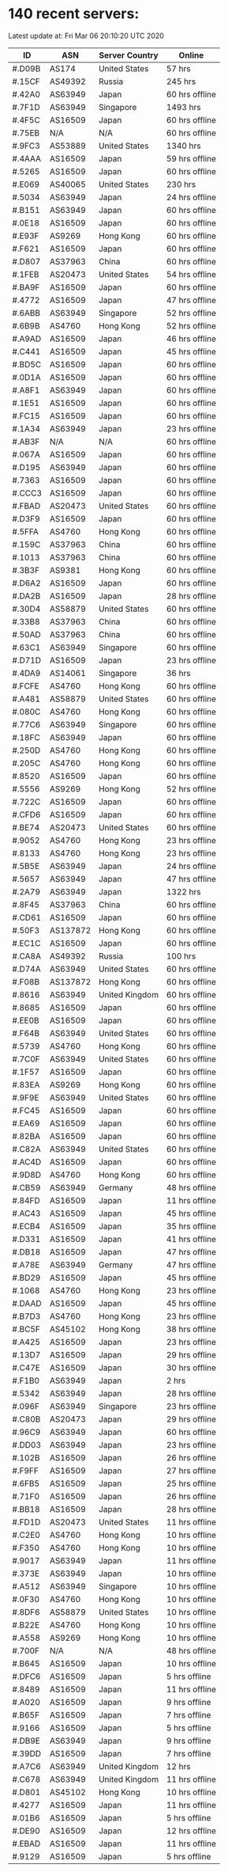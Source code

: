 # 140 recent servers:

Latest update at: Fri Mar 06 20:10:20 UTC 2020

| ID | ASN | Server Country | Online |
| -- | --- | -------------- | ------ |
| #.D09B | AS174 | United States | 57 hrs |
| #.15CF | AS49392 | Russia | 245 hrs |
| #.42A0 | AS63949 | Japan | 60 hrs offline |
| #.7F1D | AS63949 | Singapore | 1493 hrs |
| #.4F5C | AS16509 | Japan | 60 hrs offline |
| #.75EB | N/A | N/A | 60 hrs offline |
| #.9FC3 | AS53889 | United States | 1340 hrs |
| #.4AAA | AS16509 | Japan | 59 hrs offline |
| #.5265 | AS16509 | Japan | 60 hrs offline |
| #.E069 | AS40065 | United States | 230 hrs |
| #.5034 | AS63949 | Japan | 24 hrs offline |
| #.B151 | AS63949 | Japan | 60 hrs offline |
| #.0E18 | AS16509 | Japan | 60 hrs offline |
| #.E93F | AS9269 | Hong Kong | 60 hrs offline |
| #.F621 | AS16509 | Japan | 60 hrs offline |
| #.D807 | AS37963 | China | 60 hrs offline |
| #.1FEB | AS20473 | United States | 54 hrs offline |
| #.BA9F | AS16509 | Japan | 60 hrs offline |
| #.4772 | AS16509 | Japan | 47 hrs offline |
| #.6ABB | AS63949 | Singapore | 52 hrs offline |
| #.6B9B | AS4760 | Hong Kong | 52 hrs offline |
| #.A9AD | AS16509 | Japan | 46 hrs offline |
| #.C441 | AS16509 | Japan | 45 hrs offline |
| #.BD5C | AS16509 | Japan | 60 hrs offline |
| #.0D1A | AS16509 | Japan | 60 hrs offline |
| #.A8F1 | AS63949 | Japan | 60 hrs offline |
| #.1E51 | AS16509 | Japan | 60 hrs offline |
| #.FC15 | AS16509 | Japan | 60 hrs offline |
| #.1A34 | AS63949 | Japan | 23 hrs offline |
| #.AB3F | N/A | N/A | 60 hrs offline |
| #.067A | AS16509 | Japan | 60 hrs offline |
| #.D195 | AS63949 | Japan | 60 hrs offline |
| #.7363 | AS16509 | Japan | 60 hrs offline |
| #.CCC3 | AS16509 | Japan | 60 hrs offline |
| #.FBAD | AS20473 | United States | 60 hrs offline |
| #.D3F9 | AS16509 | Japan | 60 hrs offline |
| #.5FFA | AS4760 | Hong Kong | 60 hrs offline |
| #.159C | AS37963 | China | 60 hrs offline |
| #.1013 | AS37963 | China | 60 hrs offline |
| #.3B3F | AS9381 | Hong Kong | 60 hrs offline |
| #.D6A2 | AS16509 | Japan | 60 hrs offline |
| #.DA2B | AS16509 | Japan | 28 hrs offline |
| #.30D4 | AS58879 | United States | 60 hrs offline |
| #.33B8 | AS37963 | China | 60 hrs offline |
| #.50AD | AS37963 | China | 60 hrs offline |
| #.63C1 | AS63949 | Singapore | 60 hrs offline |
| #.D71D | AS16509 | Japan | 23 hrs offline |
| #.4DA9 | AS14061 | Singapore | 36 hrs |
| #.FCFE | AS4760 | Hong Kong | 60 hrs offline |
| #.A481 | AS58879 | United States | 60 hrs offline |
| #.080C | AS4760 | Hong Kong | 60 hrs offline |
| #.77C6 | AS63949 | Singapore | 60 hrs offline |
| #.18FC | AS63949 | Japan | 60 hrs offline |
| #.250D | AS4760 | Hong Kong | 60 hrs offline |
| #.205C | AS4760 | Hong Kong | 60 hrs offline |
| #.8520 | AS16509 | Japan | 60 hrs offline |
| #.5556 | AS9269 | Hong Kong | 52 hrs offline |
| #.722C | AS16509 | Japan | 60 hrs offline |
| #.CFD6 | AS16509 | Japan | 60 hrs offline |
| #.BE74 | AS20473 | United States | 60 hrs offline |
| #.9052 | AS4760 | Hong Kong | 23 hrs offline |
| #.8133 | AS4760 | Hong Kong | 23 hrs offline |
| #.5B5E | AS63949 | Japan | 24 hrs offline |
| #.5657 | AS63949 | Japan | 47 hrs offline |
| #.2A79 | AS63949 | Japan | 1322 hrs |
| #.8F45 | AS37963 | China | 60 hrs offline |
| #.CD61 | AS16509 | Japan | 60 hrs offline |
| #.50F3 | AS137872 | Hong Kong | 60 hrs offline |
| #.EC1C | AS16509 | Japan | 60 hrs offline |
| #.CA8A | AS49392 | Russia | 100 hrs |
| #.D74A | AS63949 | United States | 60 hrs offline |
| #.F08B | AS137872 | Hong Kong | 60 hrs offline |
| #.8616 | AS63949 | United Kingdom | 60 hrs offline |
| #.8685 | AS16509 | Japan | 60 hrs offline |
| #.EE0B | AS16509 | Japan | 60 hrs offline |
| #.F64B | AS63949 | United States | 60 hrs offline |
| #.5739 | AS4760 | Hong Kong | 60 hrs offline |
| #.7C0F | AS63949 | United States | 60 hrs offline |
| #.1F57 | AS16509 | Japan | 60 hrs offline |
| #.83EA | AS9269 | Hong Kong | 60 hrs offline |
| #.9F9E | AS63949 | United States | 60 hrs offline |
| #.FC45 | AS16509 | Japan | 60 hrs offline |
| #.EA69 | AS16509 | Japan | 60 hrs offline |
| #.82BA | AS16509 | Japan | 60 hrs offline |
| #.C82A | AS63949 | United States | 60 hrs offline |
| #.AC4D | AS16509 | Japan | 60 hrs offline |
| #.9D8D | AS4760 | Hong Kong | 60 hrs offline |
| #.CB59 | AS63949 | Germany | 48 hrs offline |
| #.84FD | AS16509 | Japan | 11 hrs offline |
| #.AC43 | AS16509 | Japan | 45 hrs offline |
| #.ECB4 | AS16509 | Japan | 35 hrs offline |
| #.D331 | AS16509 | Japan | 41 hrs offline |
| #.DB18 | AS16509 | Japan | 47 hrs offline |
| #.A78E | AS63949 | Germany | 47 hrs offline |
| #.BD29 | AS16509 | Japan | 45 hrs offline |
| #.1068 | AS4760 | Hong Kong | 23 hrs offline |
| #.DAAD | AS16509 | Japan | 45 hrs offline |
| #.B7D3 | AS4760 | Hong Kong | 23 hrs offline |
| #.BC5F | AS45102 | Hong Kong | 38 hrs offline |
| #.A425 | AS16509 | Japan | 23 hrs offline |
| #.13D7 | AS16509 | Japan | 29 hrs offline |
| #.C47E | AS16509 | Japan | 30 hrs offline |
| #.F1B0 | AS63949 | Japan | 2 hrs |
| #.5342 | AS63949 | Japan | 28 hrs offline |
| #.096F | AS63949 | Singapore | 23 hrs offline |
| #.C80B | AS20473 | Japan | 29 hrs offline |
| #.96C9 | AS63949 | Japan | 60 hrs offline |
| #.DD03 | AS63949 | Japan | 23 hrs offline |
| #.102B | AS16509 | Japan | 26 hrs offline |
| #.F9FF | AS16509 | Japan | 27 hrs offline |
| #.6FB5 | AS16509 | Japan | 25 hrs offline |
| #.71F0 | AS16509 | Japan | 26 hrs offline |
| #.BB18 | AS16509 | Japan | 28 hrs offline |
| #.FD1D | AS20473 | United States | 11 hrs offline |
| #.C2E0 | AS4760 | Hong Kong | 10 hrs offline |
| #.F350 | AS4760 | Hong Kong | 10 hrs offline |
| #.9017 | AS63949 | Japan | 11 hrs offline |
| #.373E | AS63949 | Japan | 10 hrs offline |
| #.A512 | AS63949 | Singapore | 10 hrs offline |
| #.0F30 | AS4760 | Hong Kong | 10 hrs offline |
| #.8DF6 | AS58879 | United States | 10 hrs offline |
| #.B22E | AS4760 | Hong Kong | 10 hrs offline |
| #.A558 | AS9269 | Hong Kong | 10 hrs offline |
| #.700F | N/A | N/A | 48 hrs offline |
| #.B645 | AS16509 | Japan | 10 hrs offline |
| #.DFC6 | AS16509 | Japan | 5 hrs offline |
| #.8489 | AS16509 | Japan | 11 hrs offline |
| #.A020 | AS16509 | Japan | 9 hrs offline |
| #.B65F | AS16509 | Japan | 7 hrs offline |
| #.9166 | AS16509 | Japan | 5 hrs offline |
| #.DB9E | AS63949 | Japan | 9 hrs offline |
| #.39DD | AS16509 | Japan | 7 hrs offline |
| #.A7C6 | AS63949 | United Kingdom | 12 hrs |
| #.C678 | AS63949 | United Kingdom | 11 hrs offline |
| #.D801 | AS45102 | Hong Kong | 10 hrs offline |
| #.4277 | AS16509 | Japan | 11 hrs offline |
| #.01B6 | AS16509 | Japan | 5 hrs offline |
| #.DE90 | AS16509 | Japan | 12 hrs offline |
| #.EBAD | AS16509 | Japan | 11 hrs offline |
| #.9129 | AS16509 | Japan | 5 hrs offline |

